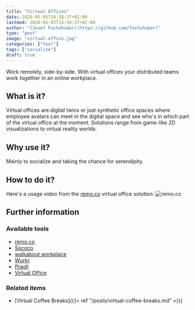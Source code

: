 ```yaml
---
title: "Virtual Offices"
date: 2020-05-05T14:58:37+02:00
lastmod: 2020-05-05T14:58:37+02:00
author: "[Josef Fuchshuber](https://github.com/fuchshuber)"
type: "post"
image: "virtual-office.jpg"
categories: ["tool"]
tags: ["socialize"]
draft: true
---
```


Work remotely, side-by-side. With virtual offices your distributed teams work together in an online workplace.
<!--more-->

## What is it?

Virtual offices are digital twins or just synthetic office spaces where employee avatars can meet in the digital space and see who's in which part of the virtual office at the moment. Solutions range from game-like 2D visualizations to virtual reality worlds.  

## Why use it?

Mainly to socialize and taking the chance for serendipity.

## How to do it?

Here's a usage video from the [remo.co](https://remo.co) virtual office solution:
![remo.co](https://remo.co/wp-content/uploads/2019/08/authentic-networking-experience.gif)

## Further information

### Available tools

* [remo.co](https://remo.co)
* [Sococo](https://www.sococo.com)
* [walkabout workplace](https://www.walkaboutco.com/)
* [Wurkr](https://wurkr.io)
* [Pragli](https://pragli.com)
* [Virtual Office](https://github.com/TNG/virtual-office)

### Related items

* [Virtual Coffee Breaks]({{< ref "/posts/virtual-coffee-breaks.md" >}})
